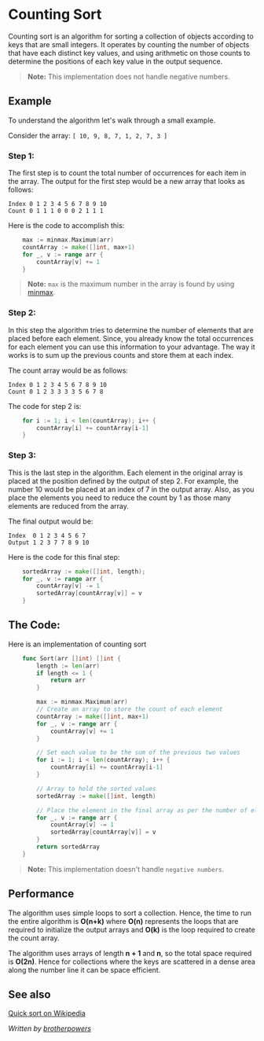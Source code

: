 # Counting Sort

Counting sort is an algorithm for sorting a collection of objects according to keys that are small integers. It operates by counting the number of objects that have each distinct key values, and using arithmetic on those counts to determine the positions of each key value in the output sequence.

> **Note:** This implementation does not handle negative numbers.

## Example

To understand the algorithm let's walk through a small example.

Consider the array: `[ 10, 9, 8, 7, 1, 2, 7, 3 ]`

### Step 1:

The first step is to count the total number of occurrences for each item in the array. The output for the first step would be a new array that looks as follows:

```
Index 0 1 2 3 4 5 6 7 8 9 10
Count 0 1 1 1 0 0 0 2 1 1 1
```

Here is the code to accomplish this:

```go
	max := minmax.Maximum(arr)
	countArray := make([]int, max+1)
	for _, v := range arr {
		countArray[v] += 1
	}
```

> **Note:** `max` is the maximum number in the array is found by using [minmax](../../Search/minmax/).

### Step 2:

In this step the algorithm tries to determine the number of elements that are placed before each element. Since, you already know the total occurrences for each element you can use this information to your advantage. The way it works is to sum up the previous counts and store them at each index.

The count array would be as follows:

```
Index 0 1 2 3 4 5 6 7 8 9 10
Count 0 1 2 3 3 3 3 5 6 7 8
```

The code for step 2 is:

```go
	for i := 1; i < len(countArray); i++ {
		countArray[i] += countArray[i-1]
	}
```

### Step 3:

This is the last step in the algorithm. Each element in the original array is placed at the position defined by the output of step 2. For example, the number 10 would be placed at an index of 7 in the output array. Also, as you place the elements you need to reduce the count by 1 as those many elements are reduced from the array.

The final output would be:

```
Index  0 1 2 3 4 5 6 7
Output 1 2 3 7 7 8 9 10
```

Here is the code for this final step:

```go
	sortedArray := make([]int, length);
	for _, v := range arr {
		countArray[v] -= 1
		sortedArray[countArray[v]] = v
	}
```

## The Code:

Here is an implementation of counting sort

```go
	func Sort(arr []int) []int {
		length := len(arr)
		if length <= 1 {
			return arr
		}

		max := minmax.Maximum(arr)
		// Create an array to store the count of each element
		countArray := make([]int, max+1)
		for _, v := range arr {
			countArray[v] += 1
		}

		// Set each value to be the sum of the previous two values
		for i := 1; i < len(countArray); i++ {
			countArray[i] += countArray[i-1]
		}

		// Array to hold the sorted values
		sortedArray := make([]int, length)

		// Place the element in the final array as per the number of elements before it
		for _, v := range arr {
			countArray[v] -= 1
			sortedArray[countArray[v]] = v
		}
		return sortedArray
	}
```

> **Note:** This implementation doesn't handle `negative numbers`.

## Performance

The algorithm uses simple loops to sort a collection. Hence, the time to run the entire algorithm is **O(n+k)** where **O(n)** represents the loops that are required to initialize the output arrays and **O(k)** is the loop required to create the count array.

The algorithm uses arrays of length **n + 1** and **n**, so the total space required is **O(2n)**. Hence for collections where the keys are scattered in a dense area along the number line it can be space efficient.

## See also

[Quick sort on Wikipedia](https://en.wikipedia.org/wiki/Counting_sort)

*Written by [brotherpowers](https://www.brotherpowers.com/)*
